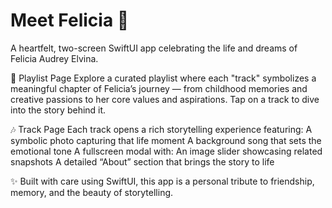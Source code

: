# Meet Felicia 🎵
A heartfelt, two-screen SwiftUI app celebrating the life and dreams of Felicia Audrey Elvina.

📀 Playlist Page
Explore a curated playlist where each "track" symbolizes a meaningful chapter of Felicia’s journey — from childhood memories and creative passions to her core values and aspirations.
Tap on a track to dive into the story behind it.

🎶 Track Page
Each track opens a rich storytelling experience featuring:
A symbolic photo capturing that life moment
A background song that sets the emotional tone
A fullscreen modal with:
An image slider showcasing related snapshots
A detailed “About” section that brings the story to life

✨ Built with care using SwiftUI, this app is a personal tribute to friendship, memory, and the beauty of storytelling.

